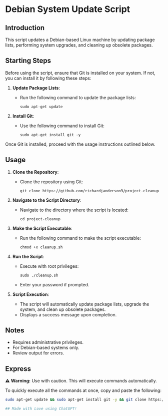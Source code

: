 # Debian System Update Script

## Introduction
This script updates a Debian-based Linux machine by updating package lists, performing system upgrades, and cleaning up obsolete packages.

## Starting Steps
Before using the script, ensure that Git is installed on your system. If not, you can install it by following these steps:

1. **Update Package Lists**: 
    - Run the following command to update the package lists:
      ```
      sudo apt-get update
      ```

2. **Install Git**: 
    - Use the following command to install Git:
      ```
      sudo apt-get install git -y
      ```

Once Git is installed, proceed with the usage instructions outlined below.

## Usage
1. **Clone the Repository**: 
    - Clone the repository using Git:
      ```
      git clone https://github.com/richardjanderson9/project-cleanup
      ```

2. **Navigate to the Script Directory**: 
    - Navigate to the directory where the script is located:
      ```
      cd project-cleanup
      ```

3. **Make the Script Executable**: 
    - Run the following command to make the script executable:
      ```
      chmod +x cleanup.sh
      ```

4. **Run the Script**: 
    - Execute with root privileges:
      ```
      sudo ./cleanup.sh
      ```
    - Enter your password if prompted.

5. **Script Execution**: 
    - The script will automatically update package lists, upgrade the system, and clean up obsolete packages.
    - Displays a success message upon completion.

## Notes
- Requires administrative privileges.
- For Debian-based systems only.
- Review output for errors.

## Express
⚠️ **Warning:** Use with caution. This will execute commands automatically.

To quickly execute all the commands at once, copy and paste the following:

```bash
sudo apt-get update && sudo apt-get install git -y && git clone https://github.com/richardjanderson9/project-cleanup && cd project-cleanup && chmod +x cleanup.sh && sudo ./cleanup.sh

## Made with Love using ChatGPT!